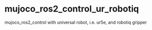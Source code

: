 # mujoco_ros2_control_ur_robotiq
mujoco_ros2_control with universal robot, i.e. ur5e, and robotiq gripper
